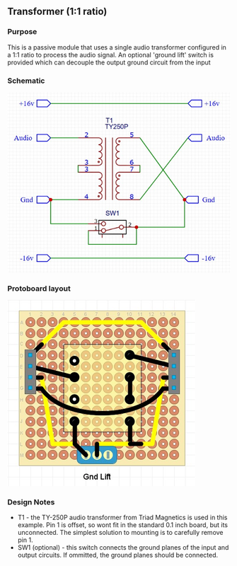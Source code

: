 ## Transformer (1:1 ratio)

### Purpose
This is a passive module that uses a single audio transformer configured in a 1:1 ratio to process the audio signal. An optional 'ground lift' switch is provided which can decouple the output ground circuit from the input

### Schematic
![alt text](schematic.jpg)

### Protoboard layout
![alt text](protoboard.jpg)

### Design Notes
- T1 - the TY-250P audio transformer from Triad Magnetics is used in this example. Pin 1 is offset, so wont fit in the standard 0.1 inch board, but its unconnected. The simplest solution to mounting is to carefully remove pin 1.
- SW1 (optional) - this switch connects the ground planes of the input and output circuits. If ommitted, the ground planes should be connected.